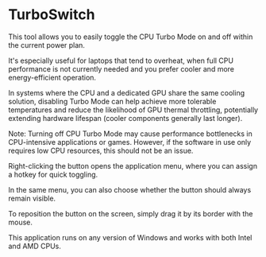 # TurboSwitch

This tool allows you to easily toggle the CPU Turbo Mode on and off within the current power plan.

It's especially useful for laptops that tend to overheat, when full CPU performance is not currently needed and you prefer cooler and more energy-efficient operation.

In systems where the CPU and a dedicated GPU share the same cooling solution, disabling Turbo Mode can help achieve more tolerable temperatures and reduce the likelihood of GPU thermal throttling, potentially extending hardware lifespan (cooler components generally last longer).

Note: Turning off CPU Turbo Mode may cause performance bottlenecks in CPU-intensive applications or games. However, if the software in use only requires low CPU resources, this should not be an issue.

Right-clicking the button opens the application menu, where you can assign a hotkey for quick toggling.

In the same menu, you can also choose whether the button should always remain visible.

To reposition the button on the screen, simply drag it by its border with the mouse.


This application runs on any version of Windows and works with both Intel and AMD CPUs.
